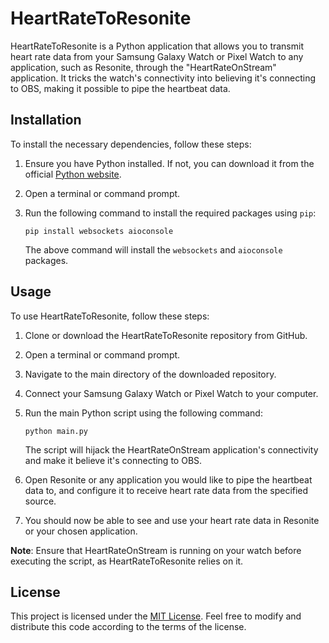 # HeartRateToResonite

HeartRateToResonite is a Python application that allows you to transmit heart rate data from your Samsung Galaxy Watch or Pixel Watch to any application, such as Resonite, through the "HeartRateOnStream" application. It tricks the watch's connectivity into believing it's connecting to OBS, making it possible to pipe the heartbeat data.

## Installation

To install the necessary dependencies, follow these steps:

1. Ensure you have Python installed. If not, you can download it from the official [Python website](https://www.python.org/).

2. Open a terminal or command prompt.

3. Run the following command to install the required packages using `pip`:

   ```shell
   pip install websockets aioconsole
   ```

   The above command will install the `websockets` and `aioconsole` packages.

## Usage

To use HeartRateToResonite, follow these steps:

1. Clone or download the HeartRateToResonite repository from GitHub.

2. Open a terminal or command prompt.

3. Navigate to the main directory of the downloaded repository.

4. Connect your Samsung Galaxy Watch or Pixel Watch to your computer.

5. Run the main Python script using the following command:

   ```shell
   python main.py
   ```

   The script will hijack the HeartRateOnStream application's connectivity and make it believe it's connecting to OBS.

6. Open Resonite or any application you would like to pipe the heartbeat data to, and configure it to receive heart rate data from the specified source.

7. You should now be able to see and use your heart rate data in Resonite or your chosen application.

**Note**: Ensure that HeartRateOnStream is running on your watch before executing the script, as HeartRateToResonite relies on it.

## License

This project is licensed under the [MIT License](LICENSE). Feel free to modify and distribute this code according to the terms of the license.
